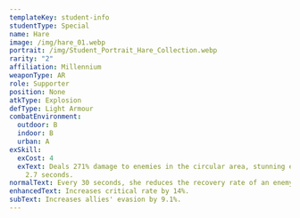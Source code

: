 ```yaml
---
templateKey: student-info
studentType: Special
name: Hare
image: /img/hare_01.webp
portrait: /img/Student_Portrait_Hare_Collection.webp
rarity: "2"
affiliation: Millennium
weaponType: AR
role: Supporter
position: None
atkType: Explosion
defType: Light Armour
combatEnvironment:
  outdoor: B
  indoor: B
  urban: A
exSkill:
  exCost: 4
  exText: Deals 271% damage to enemies in the circular area, stunning enemies for
    2.7 seconds.
normalText: Every 30 seconds, she reduces the recovery rate of an enemy by 26.7% (15 sec).
enhancedText: Increases critical rate by 14%.
subText: Increases allies' evasion by 9.1%.
---
```

